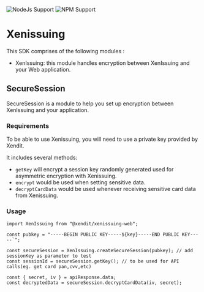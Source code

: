 ![NodeJs Support](https://img.shields.io/badge/nodejs-%3E=8.17.0-green)
![NPM Support](https://img.shields.io/badge/npm-%3E=6.14.15-green)

# Xenissuing

This SDK comprises of the following modules :

- XenIssuing: this module handles encryption between XenIssuing and your Web application.

## SecureSession

SecureSession is a module to help you set up encryption between XenIssuing and your application.

### Requirements

To be able to use Xenissuing, you will need to use a private key provided by Xendit.

It includes several methods:

- `getKey` will encrypt a session key randomly generated used for asymmetric encryption with Xenissuing.
- `encrypt` would be used when setting sensitive data.
- `decryptCardData` would be used whenever receiving sensitive card data from Xenissuing.

### Usage

```node
import XenIssuing from "@xendit/xenissuing-web";

const pubkey = "-----BEGIN PUBLIC KEY-----${key}-----END PUBLIC KEY-----`";

const secureSession = XenIssuing.createSecureSession(pubkey); // add sessionKey as parameter to test
const sessionId = secureSession.getKey(); // to be used for API calls(eg. get card pan,cvv,etc)

const { secret, iv } = apiResponse.data;
const decryptedData = secureSession.decryptCardData(iv, secret);
```
